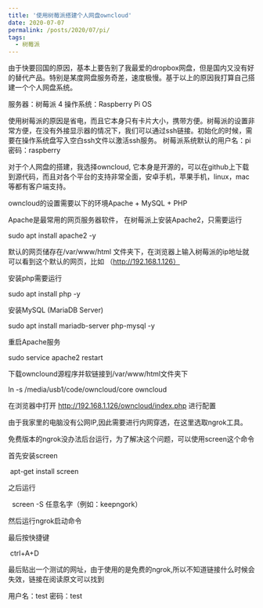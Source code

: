 ```yaml
---
title: '使用树莓派搭建个人网盘owncloud'
date: 2020-07-07
permalink: /posts/2020/07/pi/
tags:
  - 树莓派
---
```


由于快要回国的原因，基本上要告别了我最爱的dropbox网盘，但是国内又没有好的替代产品。特别是某度网盘服务奇差，速度极慢。基于以上的原因我打算自己搭建一个个人网盘系统。

服务器：树莓派 4
操作系统：Raspberry Pi OS

使用树莓派的原因是省电，而且它本身只有卡片大小，携带方便。树莓派的设置非常方便，在没有外接显示器的情况下，我们可以通过ssh链接。初始化的时候，需要在操作系统盘写入空白ssh文件以激活ssh服务。 树莓派系统默认的用户名：pi 密码：raspberry

对于个人网盘的搭建，我选择owncloud, 它本身是开源的，可以在github上下载到源代码，而且对各个平台的支持非常全面，安卓手机，苹果手机，linux，mac等都有客户端支持。

owncloud的设置需要以下的环境Apache + MySQL + PHP

Apache是最常用的网页服务器软件， 在树莓派上安装Apache2，只需要运行

sudo apt install apache2 -y

默认的网页储存在/var/www/html 文件夹下，在浏览器上输入树莓派的ip地址就可以看到这个默认的网页，比如 （http://192.168.1.126）


安装php需要运行

sudo apt install php -y

安装MySQL (MariaDB Server)

sudo apt install mariadb-server php-mysql -y

重启Apache服务

sudo service apache2 restart


下载ownclound源程序并软链接到/var/www/html文件夹下

ln -s /media/usb1/code/owncloud/core owncloud

在浏览器中打开 http://192.168.1.126/owncloud/index.php 进行配置


由于我家里的电脑没有公网IP,因此需要进行内网穿透，在这里选取ngrok工具。

免费版本的ngrok没办法后台运行，为了解决这个问题，可以使用screen这个命令

首先安装screen

 apt-get install screen

之后运行

  screen -S 任意名字（例如：keepngork）

然后运行ngrok启动命令

最后按快捷键

 ctrl+A+D


最后贴出一个测试的网址，由于使用的是免费的ngrok,所以不知道链接什么时候会失效，链接在阅读原文可以找到

用户名：test
密码：test
